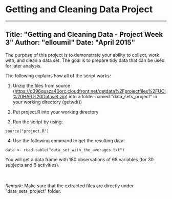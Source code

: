 # Getting and Cleaning Data Project

---
Title: "Getting and Cleaning Data - Project Week 3"
Author: "elloumil"
Date: "April 2015"
---
The purpose of this project is to demonstrate your ability to collect, work with, and clean a data set. The goal is to prepare tidy data that can be used for later analysis.

The following explains how all of the script works:

1. Unzip the files from source (https://d396qusza40orc.cloudfront.net/getdata%2Fprojectfiles%2FUCI%20HAR%20Dataset.zip) into a folder named "data_sets_project" in your working directory (getwd())

2. Put project.R into your working directory

3. Run the script by using: 
  ``` 
source("project.R")
```

4. Use the following command to get the resulting data:
  ```
data <- read.table("data_set_with_the_averages.txt") 
```
  You will get a data frame with 180 observations of 68 variables (for 30 subjects and 6 activities).

<br/><br/>
*Remark:*
Make sure that the extracted files are directly under "data\_sets\_project" folder.

